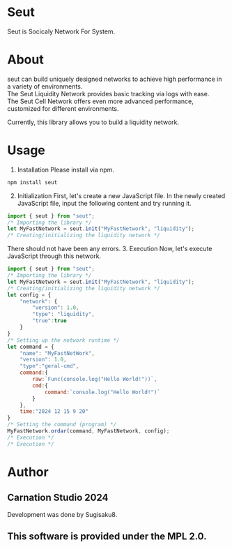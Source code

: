 # Seut
Seut is Socicaly Network For System.
# About
seut can build uniquely designed networks to achieve high performance in a variety of environments.  
The Seut Liquidity Network provides basic tracking via logs with ease.  
The Seut Cell Network offers even more advanced performance, customized for different environments.

Currently, this library allows you to build a liquidity network.

# Usage
1. Installation
Please install via npm.
```bash
npm install seut
```
2. Initialization
First, let's create a new JavaScript file.
In the newly created JavaScript file, input the following content and try running it.
```javascript
import { seut } from "seut";
/* Importing the library */
let MyFastNetwork = seut.init("MyFastNetwork", "liquidity");
/* Creating/initializing the liquidity network */
```
There should not have been any errors.
3. Execution
Now, let's execute JavaScript through this network.
```javascript
import { seut } from "seut";
/* Importing the library */
let MyFastNetwork = seut.init("MyFastNetwork", "liquidity");
/* Creating/initializing the liquidity network */
let config = {
    "network": {    
        "version": 1.0,
        "type": "liquidity",
        "true":true
    }
}
/* Setting up the network runtime */
let command = {
    "name": "MyFastNetWork",
    "version": 1.0,
    "type":"geral-cmd",
    command:{
        raw:`Func(console.log("Hello World!"))`,
        cmd:{
            command:`console.log("Hello World!")`
        }
    },
    time:"2024 12 15 9 20"
}
/* Setting the command (program) */
MyFastNetwork.ordar(command, MyFastNetwork, config);
/* Execution */
/* Execution */
```

# Author
## Carnation Studio 2024
Development was done by Sugisaku8.
## This software is provided under the MPL 2.0.